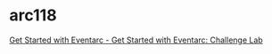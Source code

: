 # arc118

[Get Started with Eventarc - Get Started with Eventarc: Challenge Lab](https://www.cloudskillsboost.google/course_templates/727/labs/461591)
